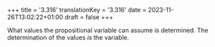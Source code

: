 +++
title = '3.316'
translationKey = '3.316'
date = 2023-11-26T13:02:22+01:00
draft = false
+++

What values the propositional variable can assume is determined.
The determination of the values <em>is</em> the variable.
